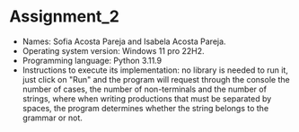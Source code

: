 # Assignment_2 

* Names: Sofia Acosta Pareja and Isabela Acosta Pareja.
* Operating system version: Windows 11 pro 22H2.
* Programming language: Python 3.11.9
* Instructions to execute its implementation: no library is needed to run it, just click on "Run" and the program will request through the console the number of cases, the number of non-terminals and the number of strings, where when writing productions that must be separated by spaces, the program determines whether the string belongs to the grammar or not.

